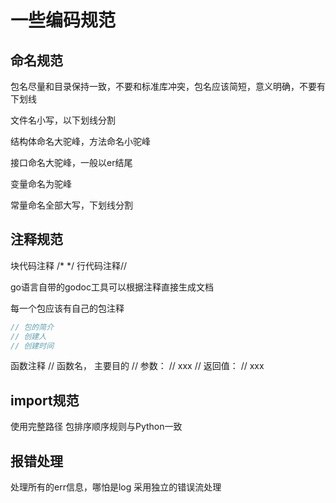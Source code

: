# 一些编码规范

## 命名规范
包名尽量和目录保持一致，不要和标准库冲突，包名应该简短，意义明确，不要有下划线

文件名小写，以下划线分割

结构体命名大驼峰，方法命名小驼峰

接口命名大驼峰，一般以er结尾

变量命名为驼峰

常量命名全部大写，下划线分割

## 注释规范

块代码注释 /* */ 行代码注释//

go语言自带的godoc工具可以根据注释直接生成文档

每一个包应该有自己的包注释
```go
// 包的简介
// 创建人
// 创建时间
```

函数注释
// 函数名， 主要目的
// 参数：
//    xxx
// 返回值：
//    xxx


## import规范
使用完整路径
包排序顺序规则与Python一致


## 报错处理
处理所有的err信息，哪怕是log
采用独立的错误流处理
